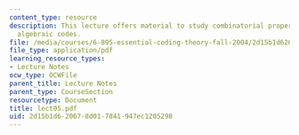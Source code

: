 ```yaml
---
content_type: resource
description: This lecture offers material to study combinatorial properties of several
  algebraic codes.
file: /media/courses/6-895-essential-coding-theory-fall-2004/2d15b1d620678d017841947ec1205298_lect05.pdf
file_type: application/pdf
learning_resource_types:
- Lecture Notes
ocw_type: OCWFile
parent_title: Lecture Notes
parent_type: CourseSection
resourcetype: Document
title: lect05.pdf
uid: 2d15b1d6-2067-8d01-7841-947ec1205298
---
```

